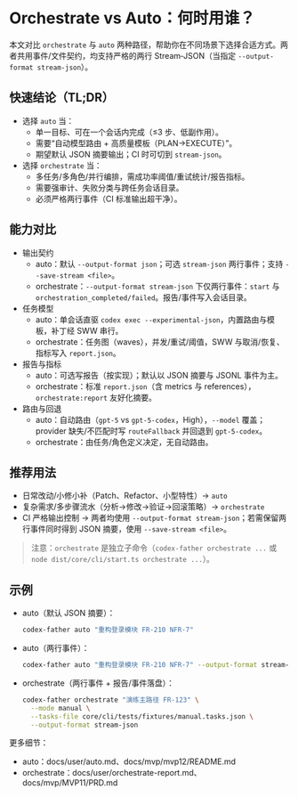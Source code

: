 # Orchestrate vs Auto：何时用谁？

本文对比 `orchestrate` 与 `auto` 两种路径，帮助你在不同场景下选择合适方式。两者共用事件/文件契约，均支持严格的两行 Stream‑JSON（当指定 `--output-format stream-json`）。

## 快速结论（TL;DR）

- 选择 `auto` 当：
  - 单一目标、可在一个会话内完成（≤3 步、低副作用）。
  - 需要“自动模型路由 + 高质量模板（PLAN→EXECUTE）”。
  - 期望默认 JSON 摘要输出；CI 时可切到 `stream-json`。
- 选择 `orchestrate` 当：
  - 多任务/多角色/并行编排，需成功率阈值/重试统计/报告指标。
  - 需要强审计、失败分类与跨任务会话目录。
  - 必须严格两行事件（CI 标准输出超干净）。

## 能力对比

- 输出契约
  - auto：默认 `--output-format json`；可选 `stream-json` 两行事件；支持 `--save-stream <file>`。
  - orchestrate：`--output-format stream-json` 下仅两行事件：`start` 与 `orchestration_completed/failed`。报告/事件写入会话目录。
- 任务模型
  - auto：单会话直驱 `codex exec --experimental-json`，内置路由与模板，补丁经 SWW 串行。
  - orchestrate：任务图（waves），并发/重试/阈值，SWW 与取消/恢复、指标写入 `report.json`。
- 报告与指标
  - auto：可选写报告（按实现）；默认以 JSON 摘要与 JSONL 事件为主。
  - orchestrate：标准 `report.json`（含 metrics 与 references），`orchestrate:report` 友好化摘要。
- 路由与回退
  - auto：自动路由（`gpt-5` vs `gpt-5-codex`，High），`--model` 覆盖；provider 缺失/不匹配时写 `routeFallback` 并回退到 `gpt-5-codex`。
  - orchestrate：由任务/角色定义决定，无自动路由。

## 推荐用法

- 日常改动/小修小补（Patch、Refactor、小型特性）→ `auto`
- 复杂需求/多步骤流水（分析→修改→验证→回滚策略）→ `orchestrate`
- CI 严格输出控制 → 两者均使用 `--output-format stream-json`；若需保留两行事件同时得到 JSON 摘要，使用 `--save-stream <file>`。

> 注意：`orchestrate` 是独立子命令（`codex-father orchestrate ...` 或 `node dist/core/cli/start.ts orchestrate ...`）。

## 示例

- auto（默认 JSON 摘要）：
  ```bash
  codex-father auto "重构登录模块 FR-210 NFR-7"
  ```
- auto（两行事件）：
  ```bash
  codex-father auto "重构登录模块 FR-210 NFR-7" --output-format stream-json
  ```
- orchestrate（两行事件 + 报告/事件落盘）：
  ```bash
  codex-father orchestrate "演练主路径 FR-123" \
    --mode manual \
    --tasks-file core/cli/tests/fixtures/manual.tasks.json \
    --output-format stream-json
  ```

更多细节：
- auto：docs/user/auto.md、docs/mvp/mvp12/README.md
- orchestrate：docs/user/orchestrate-report.md、docs/mvp/MVP11/PRD.md
